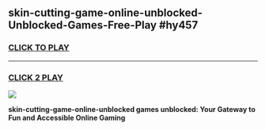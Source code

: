 
## skin-cutting-game-online-unblocked-Unblocked-Games-Free-Play #hy457
<h3>
<a href="https://us.freeplayer.one?title=skin-cutting-game-online-unblocked&ref=9M">CLICK TO PLAY</a></h3>
<hr>

<h3>
<a href="https://us.freeplayer.one?title=skin-cutting-game-online-unblocked&ref=9M">CLICK 2 PLAY</a>
  
</h3>

<a href="https://us.freeplayer.one?title=skin-cutting-game-online-unblocked&ref=9M"><img src="https://clearcache.store/games.png"></a>


**skin-cutting-game-online-unblocked games unblocked: Your Gateway to Fun and Accessible Online Gaming**
